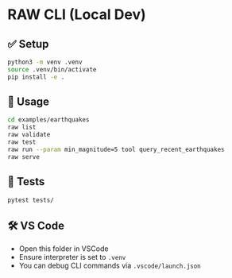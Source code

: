 # RAW CLI (Local Dev)

## ✅ Setup

```bash
python3 -m venv .venv
source .venv/bin/activate
pip install -e .
```

## 🚀 Usage

```bash
cd examples/earthquakes
raw list
raw validate
raw test
raw run --param min_magnitude=5 tool query_recent_earthquakes           
raw serve
```

## 🧪 Tests

```bash
pytest tests/
```

## 🛠 VS Code

- Open this folder in VSCode
- Ensure interpreter is set to `.venv`
- You can debug CLI commands via `.vscode/launch.json`
